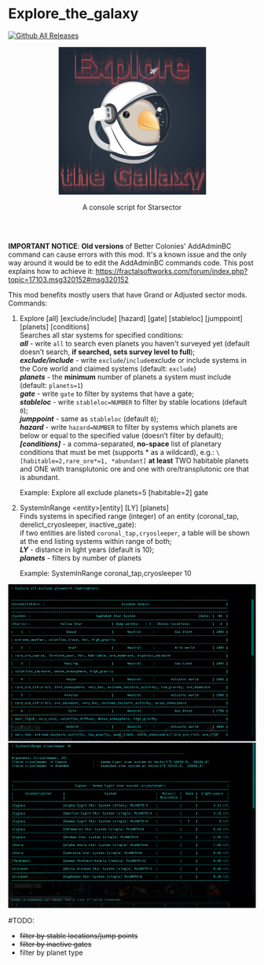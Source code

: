 # Explore_the_galaxy
[![Github All Releases](https://img.shields.io/github/downloads/MilanTodorovic/Explore_the_galaxy/total.svg)]()


<p align="center"><img src="./logo_pizonko_interlaced.png" /></p>
<p align="center">A console script for Starsector</p><br><br>


**IMPORTANT NOTICE**: **Old versions** of Better Colonies' AddAdminBC command can cause errors with this mod. It's a known issue and the only way around it would be to edit the AddAdminBC commands code. This post explains how to achieve it: https://fractalsoftworks.com/forum/index.php?topic=17103.msg320152#msg320152


This mod benefits mostly users that have Grand or Adjusted sector mods.<br>
Commands:<br>
1) Explore \[all] \[exclude/include] \[hazard] \[gate] \[stableloc] \[jumppoint] \[planets] \[conditions]<br>
Searches all star systems for specified conditions:<br>
*__all__* - write `all` to search even planets you haven't surveyed yet (default doesn’t search, __if searched, sets survey level to full__);<br>
*__exclude/include__* - write `exclude`/`include`exclude or include systems in the Core world and claimed systems (default: `exclude`)<br>
*__planets__* -  the __minimum__ number of planets a system must include (default: `planets=1`)<br>
*__gate__* - write `gate` to filter by systems that have a gate;<br>
*__stableloc__* - write `stableloc=NUMBER` to filter by stable locations (default `0`);<br>
*__jumppoint__* - same as `stableloc` (default `0`);<br>
*__hazard__* - write `hazard=NUMBER` to filter by systems which planets are below or equal to the specified value (doesn’t filter by default);<br>
*__\[conditions]__* - a comma-separated, __no-space__ list of planetary conditions that must be met (supports * as a wildcard), e.g.: `\[habitable=2,rare_ore*=1, *abundant]` **at least** TWO habitable planets and ONE with transplutonic ore and one with ore/transplutonic ore that is abundant.<br>

    Example: Explore all exclude planets=5 \[habitable=2] gate
    
2) SystemInRange \<entity>\[entity] \[LY] \[planets]<br>
Finds systems in specified range (integer) of an entity (coronal_tap, derelict_cryosleeper, inactive_gate):<br>
if two entities are listed `coronal_tap,cryosleeper`, a table will be shown at the end listing systems within range of both;<br>
*__LY__* - distance in  light years (default is 10);<br>
*__planets__* - filters by number of planets<br>

    Example: SystemInRange coronal_tap,cryosleeper 10


<img src="./mod_pictures/mod_explore.jpg">
<img src="./mod_pictures/mod_systeminrange.jpg">


#TODO:
- <strike>filter by stable locations/jump points</strike>
- <strike>filter by inactive gates</strike>
- filter by planet type
